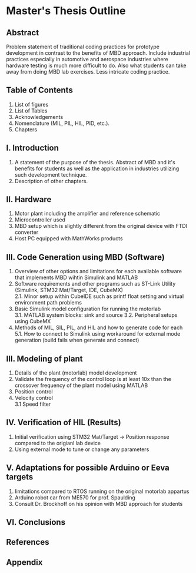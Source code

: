 # Master's Thesis Outline

## Abstract
  Problem statement of traditional coding practices for prototype development in contrast to the benefits of MBD approach. Include industrial practices especially in automotive and aerospace industries where hardware testing is much more difficult to do. Also what students can take away from doing MBD lab exercises. Less intricate coding practice.

## Table of Contents
  1. List of figures
  2. List of Tables
  3. Acknowledgements
  4. Nomenclature (MIL, PIL, HIL, PID, etc.).
  5. Chapters

## I. Introduction
  1. A statement of the purpose of the thesis. Abstract of MBD and it's benefits for students as well as the application in industries utilizing such development technique.
  2. Description of other chapters.
 
## II. Hardware
  1. Motor plant including the amplifier and reference schematic
  2. Microcontroller used
  3. MBD setup which is slightly different from the original device with FTDI converter
  4. Host PC equipped with MathWorks products

## III. Code Generation using MBD (Software)
  1. Overview of other options and limitations for each available software that implements MBD wihtin Simulink and MATLAB
  2. Software requirements and other programs such as ST-Link Utility (Simulink, STM32 Mat/Target, IDE, CubeMX)</br>
    2.1. Minor setup within CubeIDE such as printf float setting and virtual environment path problems
  3. Basic Simulink model configuration for running the motorlab</br>
    3.1. MATLAB system blocks: sink and source
    3.2. Peripheral setups using CubeMX
  5. Methods of MIL, SIL, PIL, and HIL and how to generate code for each</br>
    5.1. How to connect to Simulink using workaround for external mode generation (build fails when generate and connect)

## III. Modeling of plant
  1. Details of the plant (motorlab) model development
  2. Validate the frequency of the control loop is at least 10x than the crossover frequency of the plant model using MATLAB
  3. Position control
  4. Velocity control</br>
    3.1 Speed filter

## IV. Verification of HIL (Results)
  1. Initial verification using STM32 Mat/Target -> Position response compared to the origianl lab device
  2. Using external mode to tune or change any parameters

## V. Adaptations for possible Arduino or Eeva targets
  1. limitations compared to RTOS running on the original motorlab appartus
  2. Arduino robot car from ME570 for prof. Spaulding
  3. Consult Dr. Brockhoff on his opinion with MBD approach for students

## VI. Conclusions

## References

## Appendix
